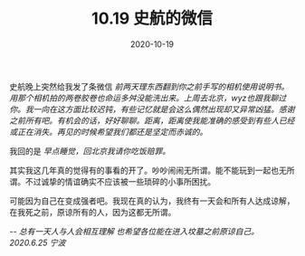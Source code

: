﻿---
layout: post
title: 10.19 史航的微信
date: 2020-10-19
categories: blog
tags: [日记]
description: 
---

史航晚上突然给我发了条微信
*前两天理东西翻到你之前手写的相机使用说明书。用那个相机拍的两卷胶卷也命运多舛没能洗出来。上周去北京，wyz也跟我聊过你。我一向在这方面比较迟钝，有些记忆就是会这么偶然出现却又异常凶猛。感谢之前所有吧。有机会的话，好好聊聊。距离，距离使我能准确的感受到有些人已经或正在消失。再见的时候希望我们都还是坚定而赤诚的。*

我回的是
*早点睡觉，回北京我请你吃饭赔罪。*

其实我这几年真的觉得有的事看的开了。吵吵闹闹无所谓。能不能玩到一起也无所谓。不过诚挚的情谊确实不应该被一些琐碎的小事所困扰。

可能因为自己在变成强者吧。我现在真的认为，我终有一天会和所有人达成谅解，在我死之前，原谅所有的人，因为这都无所谓。

*-- 总有一天人与人会相互理解 也希望各位能在进入坟墓之前原谅自己。 2020.6.25 宁波*